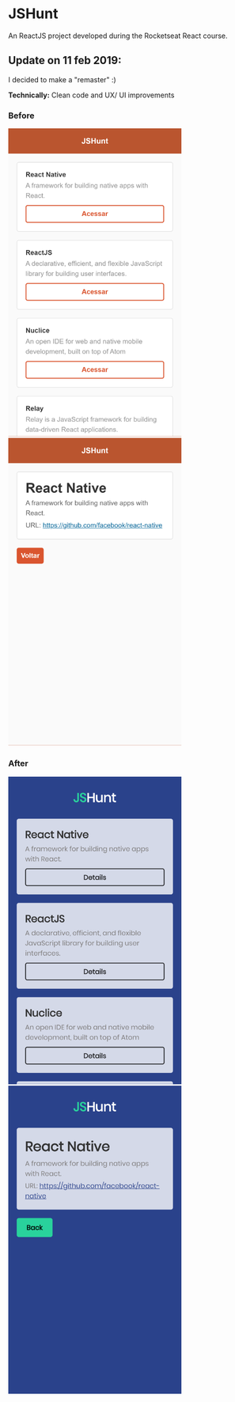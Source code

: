 # JSHunt
<p>An ReactJS project developed during the Rocketseat React course.</p>

## Update on 11 feb 2019:
<p>I decided to make a "remaster" :)</p>
<p><b>Technically:</b> Clean code and UX/ UI improvements</p>

### Before
<img src="images/before1.png" width="350"> <img src="images/before2.png" width="350">

### After
<img src="images/after1.png" width="350"> <img src="images/after2.png" width="350">
